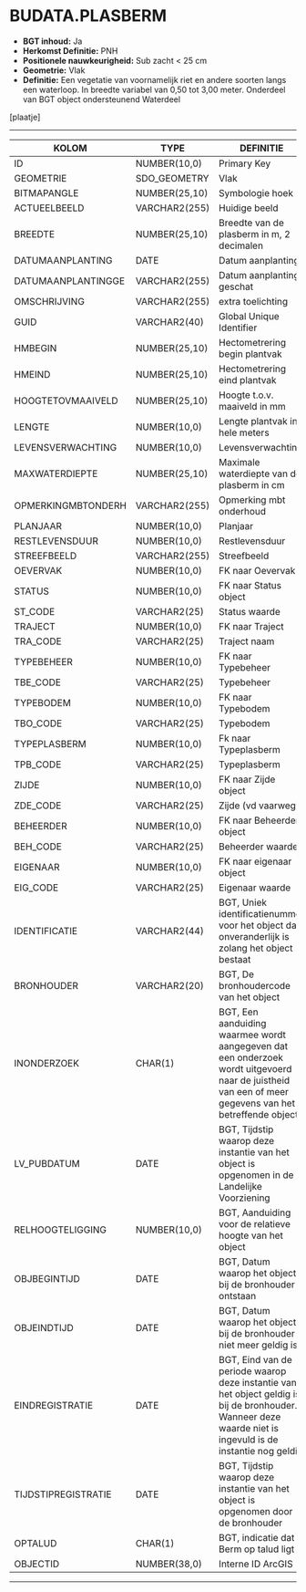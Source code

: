 ﻿# BUDATA.PLASBERM


* __BGT inhoud:__ Ja
* __Herkomst Definitie:__ PNH
* __Positionele nauwkeurigheid:__ Sub zacht < 25 cm
* __Geometrie:__ Vlak
* __Definitie:__ Een vegetatie van voornamelijk riet en andere soorten langs een waterloop. In breedte variabel van 0,50 tot 3,00 meter. Onderdeel van BGT object ondersteunend Waterdeel

[plaatje]

***

|KOLOM                           	|TYPE          	|DEFINITIE|
|------                          	|----          	|-----    |
|ID                              	|NUMBER(10,0)  	|Primary Key|
|GEOMETRIE                       	|SDO_GEOMETRY  	|Vlak|
|BITMAPANGLE                     	|NUMBER(25,10) 	|Symbologie hoek|
|ACTUEELBEELD                    	|VARCHAR2(255) 	|Huidige beeld|
|BREEDTE                         	|NUMBER(25,10) 	|Breedte van de plasberm in m, 2 decimalen|
|DATUMAANPLANTING                	|DATE          	|Datum aanplanting|
|DATUMAANPLANTINGGE              	|VARCHAR2(255) 	|Datum aanplanting geschat|
|OMSCHRIJVING                    	|VARCHAR2(255) 	|extra toelichting|
|GUID                            	|VARCHAR2(40)  	|Global Unique Identifier|
|HMBEGIN                         	|NUMBER(25,10) 	|Hectometrering begin plantvak|
|HMEIND                          	|NUMBER(25,10) 	|Hectometrering eind plantvak|
|HOOGTETOVMAAIVELD               	|NUMBER(25,10) 	|Hoogte t.o.v. maaiveld in mm|
|LENGTE                          	|NUMBER(10,0)  	|Lengte plantvak in hele meters|
|LEVENSVERWACHTING               	|NUMBER(10,0)  	|Levensverwachting|
|MAXWATERDIEPTE                  	|NUMBER(25,10) 	|Maximale waterdiepte van de plasberm in cm|
|OPMERKINGMBTONDERH              	|VARCHAR2(255) 	|Opmerking mbt onderhoud|
|PLANJAAR                        	|NUMBER(10,0)  	|Planjaar|
|RESTLEVENSDUUR                  	|NUMBER(10,0)  	|Restlevensduur|
|STREEFBEELD                     	|VARCHAR2(255) 	|Streefbeeld|
|OEVERVAK                        	|NUMBER(10,0)  	|FK naar Oevervak|
|STATUS                          	|NUMBER(10,0)  	|FK naar Status object|
|ST_CODE                         	|VARCHAR2(25)  	|Status waarde|
|TRAJECT                         	|NUMBER(10,0)  	|FK naar Traject|
|TRA_CODE                        	|VARCHAR2(25)  	|Traject naam|
|TYPEBEHEER                      	|NUMBER(10,0)  	|FK naar Typebeheer|
|TBE_CODE                        	|VARCHAR2(25)  	|Typebeheer|
|TYPEBODEM                       	|NUMBER(10,0)  	|FK naar Typebodem|
|TBO_CODE                        	|VARCHAR2(25)  	|Typebodem|
|TYPEPLASBERM                    	|NUMBER(10,0)  	|Fk naar Typeplasberm|
|TPB_CODE                        	|VARCHAR2(25)  	|Typeplasberm|
|ZIJDE                           	|NUMBER(10,0)  	|FK naar Zijde object|
|ZDE_CODE                        	|VARCHAR2(25)  	|Zijde (vd vaarweg)|
|BEHEERDER                       	|NUMBER(10,0)  	|FK naar Beheerder object|
|BEH_CODE                        	|VARCHAR2(25)  	|Beheerder waarde|
|EIGENAAR                        	|NUMBER(10,0)  	|FK naar eigenaar object|
|EIG_CODE                        	|VARCHAR2(25)  	|Eigenaar waarde|
|IDENTIFICATIE                   	|VARCHAR2(44)  	|BGT, Uniek identificatienummer voor het object dat onveranderlijk is zolang het object bestaat|
|BRONHOUDER                      	|VARCHAR2(20)  	|BGT, De bronhoudercode van het object|
|INONDERZOEK                     	|CHAR(1)       	|BGT, Een aanduiding waarmee wordt aangegeven dat een onderzoek wordt uitgevoerd naar de juistheid van een of meer gegevens van het betreffende object|
|LV_PUBDATUM                     	|DATE          	|BGT, Tijdstip waarop deze instantie van het object is opgenomen in de Landelijke Voorziening|
|RELHOOGTELIGGING                	|NUMBER(10,0)  	|BGT, Aanduiding voor de relatieve hoogte van het object|
|OBJBEGINTIJD                    	|DATE          	|BGT, Datum waarop het object bij de bronhouder is ontstaan|
|OBJEINDTIJD                     	|DATE          	|BGT, Datum waarop het object bij de bronhouder niet meer geldig is|
|EINDREGISTRATIE                 	|DATE          	|BGT, Eind van de periode waarop deze instantie van het object geldig is bij de bronhouder. Wanneer deze waarde niet is ingevuld is de instantie nog geldig|
|TIJDSTIPREGISTRATIE             	|DATE          	|BGT, Tijdstip waarop deze instantie van het object is opgenomen door de bronhouder|
|OPTALUD                         	|CHAR(1)       	|BGT, indicatie dat Berm op talud ligt|
|OBJECTID                        	|NUMBER(38,0)   |Interne ID ArcGIS|

***
